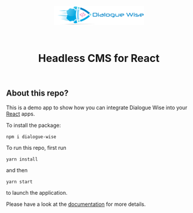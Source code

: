 <p align="center">
<a href="https://dialoguewise.com" target="_blank"><img src="https://github.com/dialoguewise/dialoguewise-demo/blob/master/screenshots/logo.PNG?raw=true"></a>
</p>  
<br/>
<h1 align="center">
Headless CMS for React
</h1>  
<br/>

## About this repo?

This is a demo app to show how you can integrate Dialogue Wise into your [React](https://reactjs.org/) apps.

To install the package: 

```
npm i dialogue-wise
```

To run this repo, first run
```
yarn install
```

and then

```
yarn start
```

to launch the application.

Please have a look at the [documentation](https://docs.dialoguewise.com/) for more details.